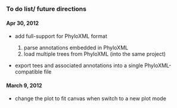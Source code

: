 ### To do list/ future directions ###

#### Apr 30, 2012 ####
  * add full-support for PhyloXML format
    1. parse annotations embedded in PhyloXML
    1. load multiple trees from PhyloXML (into the same project)

  * export tees and associated annotations into a single PhyloXML-compatible file

#### March 9, 2012 ####

  * change the plot to fit canvas when switch to a new plot mode